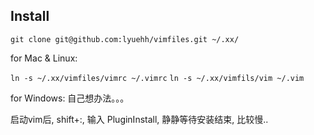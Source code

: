 ## Install

`git clone git@github.com:lyuehh/vimfiles.git ~/.xx/`

for Mac & Linux:

`ln -s ~/.xx/vimfiles/vimrc ~/.vimrc`
`ln -s ~/.xx/vimfils/vim ~/.vim`

for Windows:
自己想办法。。。

启动vim后, shift+:, 输入 PluginInstall, 静静等待安装结束, 比较慢..
